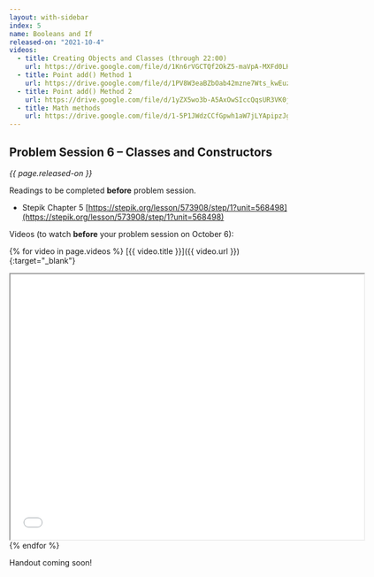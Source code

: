```yaml
---
layout: with-sidebar
index: 5
name: Booleans and If
released-on: "2021-10-4"
videos:
  - title: Creating Objects and Classes (through 22:00)
    url: https://drive.google.com/file/d/1Kn6rVGCTQf2OkZ5-maVpA-MXFd0LHxZ2
  - title: Point add() Method 1
    url: https://drive.google.com/file/d/1PV8W3eaBZbOab42mzne7Wts_kwEuz6ZU
  - title: Point add() Method 2
    url: https://drive.google.com/file/d/1yZX5wo3b-A5AxOwSIccQqsUR3VK0j26i
  - title: Math methods
    url: https://drive.google.com/file/d/1-5P1JWdzCCfGpwh1aW7jLYApipzJgmKc
---
```


## Problem Session 6 – Classes and Constructors

_{{ page.released-on }}_

Readings to be completed **before** problem session.

- Stepik Chapter 5 [https://stepik.org/lesson/573908/step/1?unit=568498](https://stepik.org/lesson/573908/step/1?unit=568498)

Videos (to watch **before** your problem session on October 6):

{% for video in page.videos %}
[{{ video.title }}]({{ video.url }}){:target="_blank"}

<iframe src="{{ video.url }}/preview" width="640" height="480" allow="autoplay"></iframe>
{% endfor %}

Handout coming soon!